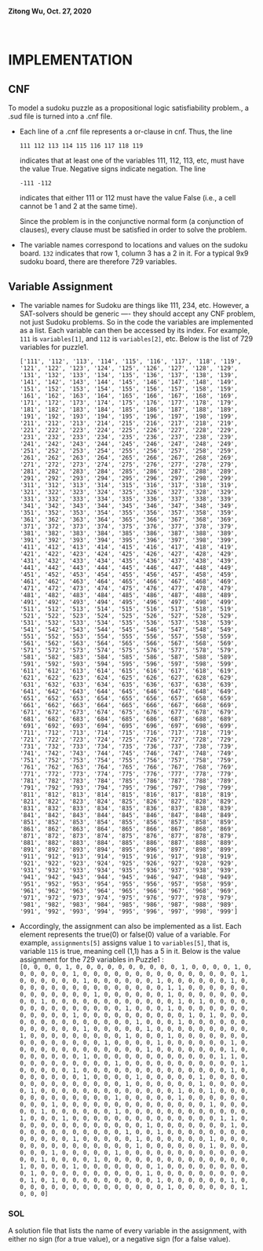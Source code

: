 #### Zitong Wu, Oct. 27, 2020
<br >  

# IMPLEMENTATION
## CNF 
To model a sudoku puzzle as a propositional logic satisfiability problem., a .sud file is turned into a .cnf file.  

* Each line of a .cnf file represents a or-clause in cnf. Thus, the line

  `111 112 113 114 115 116 117 118 119`  

  indicates that at least one of the variables 111, 112, 113, etc, must have the value True. Negative signs indicate negation. The line

  `-111 -112`

  indicates that either 111 or 112 must have the value False (i.e., a cell cannot be 1 and 2 at the same time).   

  Since the problem is in the conjunctive normal form (a conjunction of clauses), every clause must be satisfied in order to solve the problem. 

* The variable names correspond to locations and values on the sudoku board. `132` indicates that row 1, column 3 has a 2 in it. For a typical 9x9 sudoku board, there are therefore 729 variables.
  

## Variable Assignment

* The variable names for Sudoku are things like 111, 234, etc. However, a SAT-solvers should be generic —- they should accept any CNF problem, not just Sudoku problems. So in the code the variables are implemented as a list. Each variable can then be accessed by its index. For example, `111` is `variables[1]`, and `112` is `variables[2]`, etc. Below is the list of 729 variables for puzzle1.

  `['111', '112', '113', '114', '115', '116', '117', '118', '119', '121', '122', '123', '124', '125', '126', '127', '128', '129', '131', '132', '133', '134', '135', '136', '137', '138', '139', '141', '142', '143', '144', '145', '146', '147', '148', '149', '151', '152', '153', '154', '155', '156', '157', '158', '159', '161', '162', '163', '164', '165', '166', '167', '168', '169', '171', '172', '173', '174', '175', '176', '177', '178', '179', '181', '182', '183', '184', '185', '186', '187', '188', '189', '191', '192', '193', '194', '195', '196', '197', '198', '199', '211', '212', '213', '214', '215', '216', '217', '218', '219', '221', '222', '223', '224', '225', '226', '227', '228', '229', '231', '232', '233', '234', '235', '236', '237', '238', '239', '241', '242', '243', '244', '245', '246', '247', '248', '249', '251', '252', '253', '254', '255', '256', '257', '258', '259', '261', '262', '263', '264', '265', '266', '267', '268', '269', '271', '272', '273', '274', '275', '276', '277', '278', '279', '281', '282', '283', '284', '285', '286', '287', '288', '289', '291', '292', '293', '294', '295', '296', '297', '298', '299', '311', '312', '313', '314', '315', '316', '317', '318', '319', '321', '322', '323', '324', '325', '326', '327', '328', '329', '331', '332', '333', '334', '335', '336', '337', '338', '339', '341', '342', '343', '344', '345', '346', '347', '348', '349', '351', '352', '353', '354', '355', '356', '357', '358', '359', '361', '362', '363', '364', '365', '366', '367', '368', '369', '371', '372', '373', '374', '375', '376', '377', '378', '379', '381', '382', '383', '384', '385', '386', '387', '388', '389', '391', '392', '393', '394', '395', '396', '397', '398', '399', '411', '412', '413', '414', '415', '416', '417', '418', '419', '421', '422', '423', '424', '425', '426', '427', '428', '429', '431', '432', '433', '434', '435', '436', '437', '438', '439', '441', '442', '443', '444', '445', '446', '447', '448', '449', '451', '452', '453', '454', '455', '456', '457', '458', '459', '461', '462', '463', '464', '465', '466', '467', '468', '469', '471', '472', '473', '474', '475', '476', '477', '478', '479', '481', '482', '483', '484', '485', '486', '487', '488', '489', '491', '492', '493', '494', '495', '496', '497', '498', '499', '511', '512', '513', '514', '515', '516', '517', '518', '519', '521', '522', '523', '524', '525', '526', '527', '528', '529', '531', '532', '533', '534', '535', '536', '537', '538', '539', '541', '542', '543', '544', '545', '546', '547', '548', '549', '551', '552', '553', '554', '555', '556', '557', '558', '559', '561', '562', '563', '564', '565', '566', '567', '568', '569', '571', '572', '573', '574', '575', '576', '577', '578', '579', '581', '582', '583', '584', '585', '586', '587', '588', '589', '591', '592', '593', '594', '595', '596', '597', '598', '599', '611', '612', '613', '614', '615', '616', '617', '618', '619', '621', '622', '623', '624', '625', '626', '627', '628', '629', '631', '632', '633', '634', '635', '636', '637', '638', '639', '641', '642', '643', '644', '645', '646', '647', '648', '649', '651', '652', '653', '654', '655', '656', '657', '658', '659', '661', '662', '663', '664', '665', '666', '667', '668', '669', '671', '672', '673', '674', '675', '676', '677', '678', '679', '681', '682', '683', '684', '685', '686', '687', '688', '689', '691', '692', '693', '694', '695', '696', '697', '698', '699', '711', '712', '713', '714', '715', '716', '717', '718', '719', '721', '722', '723', '724', '725', '726', '727', '728', '729', '731', '732', '733', '734', '735', '736', '737', '738', '739', '741', '742', '743', '744', '745', '746', '747', '748', '749', '751', '752', '753', '754', '755', '756', '757', '758', '759', '761', '762', '763', '764', '765', '766', '767', '768', '769', '771', '772', '773', '774', '775', '776', '777', '778', '779', '781', '782', '783', '784', '785', '786', '787', '788', '789', '791', '792', '793', '794', '795', '796', '797', '798', '799', '811', '812', '813', '814', '815', '816', '817', '818', '819', '821', '822', '823', '824', '825', '826', '827', '828', '829', '831', '832', '833', '834', '835', '836', '837', '838', '839', '841', '842', '843', '844', '845', '846', '847', '848', '849', '851', '852', '853', '854', '855', '856', '857', '858', '859', '861', '862', '863', '864', '865', '866', '867', '868', '869', '871', '872', '873', '874', '875', '876', '877', '878', '879', '881', '882', '883', '884', '885', '886', '887', '888', '889', '891', '892', '893', '894', '895', '896', '897', '898', '899', '911', '912', '913', '914', '915', '916', '917', '918', '919', '921', '922', '923', '924', '925', '926', '927', '928', '929', '931', '932', '933', '934', '935', '936', '937', '938', '939', '941', '942', '943', '944', '945', '946', '947', '948', '949', '951', '952', '953', '954', '955', '956', '957', '958', '959', '961', '962', '963', '964', '965', '966', '967', '968', '969', '971', '972', '973', '974', '975', '976', '977', '978', '979', '981', '982', '983', '984', '985', '986', '987', '988', '989', '991', '992', '993', '994', '995', '996', '997', '998', '999']`

* Accordingly, the assignment can also be implemented as a list. Each element represents the true(0) or false(0) value of a variable. For example, `assignments[5]` assigns value `1` to `variables[5]`, that is, variable `115` is true, meaning cell (1,1) has a 5 in it. Below is the value assignment for the 729 variables in Puzzle1 :   
  `[0, 0, 0, 0, 1, 0, 0, 0, 0, 0, 0, 0, 0, 0, 0, 1, 0, 0, 0, 0, 1, 0, 0, 0, 0, 0, 0, 1, 0, 0, 0, 0, 0, 0, 0, 0, 0, 0, 0, 0, 0, 0, 0, 1, 0, 0, 0, 0, 0, 0, 1, 0, 0, 0, 0, 0, 0, 1, 0, 0, 0, 0, 0, 0, 1, 0, 0, 0, 0, 0, 0, 0, 0, 0, 0, 0, 0, 0, 0, 0, 1, 1, 0, 0, 0, 0, 0, 0, 0, 0, 0, 0, 0, 0, 0, 1, 0, 0, 0, 0, 0, 0, 1, 0, 0, 0, 0, 0, 0, 0, 0, 0, 1, 0, 0, 0, 0, 0, 0, 0, 0, 0, 0, 0, 0, 1, 0, 1, 0, 0, 0, 0, 0, 0, 0, 0, 0, 0, 0, 0, 0, 0, 1, 0, 0, 0, 1, 0, 0, 0, 0, 0, 0, 0, 0, 0, 0, 0, 0, 1, 0, 0, 0, 0, 0, 0, 0, 0, 0, 0, 1, 0, 1, 0, 0, 0, 0, 0, 0, 0, 0, 0, 0, 0, 0, 0, 0, 1, 0, 0, 0, 1, 0, 0, 0, 0, 0, 0, 0, 0, 0, 0, 0, 0, 1, 0, 0, 0, 0, 0, 1, 0, 0, 0, 0, 0, 0, 0, 0, 0, 1, 0, 0, 0, 0, 0, 0, 0, 0, 0, 1, 0, 0, 0, 1, 0, 0, 0, 0, 0, 0, 0, 0, 0, 0, 0, 0, 0, 0, 0, 1, 0, 0, 0, 0, 1, 0, 0, 0, 0, 0, 0, 1, 0, 0, 0, 0, 0, 0, 0, 0, 0, 0, 0, 0, 0, 1, 0, 0, 0, 0, 0, 0, 0, 1, 0, 0, 0, 0, 0, 0, 0, 1, 0, 0, 0, 0, 0, 0, 0, 0, 0, 0, 0, 0, 1, 1, 0, 0, 0, 0, 0, 0, 0, 0, 0, 0, 1, 0, 0, 0, 0, 0, 0, 0, 0, 0, 0, 0, 1, 0, 0, 0, 0, 0, 1, 0, 0, 0, 0, 0, 0, 0, 0, 0, 0, 0, 0, 0, 0, 1, 0, 0, 0, 0, 0, 0, 0, 1, 0, 0, 0, 0, 1, 0, 0, 0, 0, 0, 1, 0, 0, 0, 0, 0, 0, 0, 0, 0, 0, 0, 0, 0, 0, 1, 0, 0, 0, 0, 0, 0, 1, 0, 0, 0, 0, 0, 1, 0, 0, 0, 0, 0, 0, 0, 0, 0, 0, 0, 0, 0, 1, 0, 0, 1, 0, 0, 0, 0, 0, 0, 0, 0, 0, 0, 0, 0, 1, 0, 0, 0, 0, 0, 1, 0, 0, 0, 0, 0, 0, 0, 0, 0, 1, 0, 0, 0, 0, 0, 0, 0, 0, 0, 0, 0, 0, 0, 0, 1, 0, 0, 0, 0, 0, 1, 0, 0, 0, 0, 0, 0, 1, 0, 0, 0, 0, 0, 0, 0, 0, 0, 0, 0, 0, 1, 0, 0, 0, 1, 0, 0, 0, 0, 0, 0, 0, 0, 0, 0, 0, 0, 0, 0, 1, 1, 0, 0, 0, 0, 0, 0, 0, 0, 0, 0, 0, 0, 0, 1, 0, 0, 0, 0, 0, 0, 0, 1, 0, 0, 0, 0, 0, 0, 0, 0, 0, 0, 0, 1, 0, 0, 1, 0, 0, 0, 0, 0, 0, 0, 0, 0, 0, 0, 0, 0, 1, 0, 0, 0, 0, 0, 1, 0, 0, 0, 0, 0, 0, 1, 0, 0, 0, 0, 0, 0, 0, 0, 0, 0, 0, 0, 0, 0, 1, 0, 0, 0, 0, 0, 0, 1, 0, 0, 0, 0, 0, 0, 1, 0, 0, 0, 0, 0, 1, 0, 0, 0, 0, 0, 0, 0, 0, 0, 0, 0, 0, 0, 0, 1, 0, 0, 0, 0, 1, 0, 0, 0, 0, 0, 0, 0, 0, 0, 0, 0, 0, 0, 0, 1, 0, 0, 0, 0, 1, 0, 0, 0, 0, 0, 0, 0, 1, 0, 0, 0, 0, 0, 0, 0, 0, 0, 1, 0, 0, 0, 0, 0, 0, 0, 0, 0, 0, 1, 0, 0, 0, 0, 0, 0, 0, 0, 0, 0, 1, 0, 1, 0, 0, 0, 0, 0, 0, 0, 0, 0, 1, 0, 0, 0, 0, 0, 0, 1, 0, 0, 0, 0, 0, 0, 0, 0, 0, 0, 0, 0, 0, 0, 0, 1, 0, 0, 0, 0, 0, 0, 1, 0, 0, 0]`

### SOL
A solution file that lists the name of every variable in the assignment, with either no sign (for a true value), or a negative sign (for a false value).